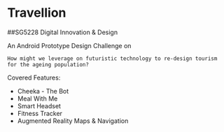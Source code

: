 # Travellion

##SG5228 Digital Innovation & Design

An Android Prototype Design Challenge on  

```
How might we leverage on futuristic technology to re-design tourism for the ageing population?
```

Covered Features:

* Cheeka - The Bot
* Meal With Me
* Smart Headset
* Fitness Tracker
* Augmented Reality Maps & Navigation
